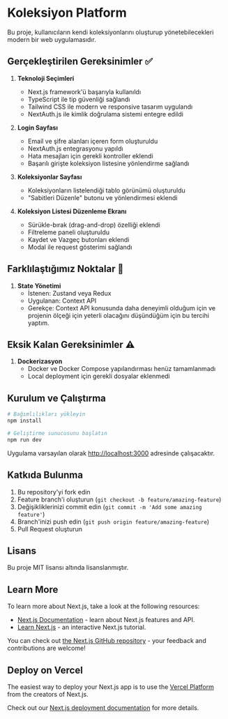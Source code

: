 # Koleksiyon Platform

Bu proje, kullanıcıların kendi koleksiyonlarını oluşturup yönetebilecekleri modern bir web uygulamasıdır.

## Gerçekleştirilen Gereksinimler ✅

1. **Teknoloji Seçimleri**
   - Next.js framework'ü başarıyla kullanıldı
   - TypeScript ile tip güvenliği sağlandı
   - Tailwind CSS ile modern ve responsive tasarım uygulandı
   - NextAuth.js ile kimlik doğrulama sistemi entegre edildi

2. **Login Sayfası**
   - Email ve şifre alanları içeren form oluşturuldu
   - NextAuth.js entegrasyonu yapıldı
   - Hata mesajları için gerekli kontroller eklendi
   - Başarılı girişte koleksiyon listesine yönlendirme sağlandı

3. **Koleksiyonlar Sayfası**
   - Koleksiyonların listelendiği tablo görünümü oluşturuldu
   - "Sabitleri Düzenle" butonu ve yönlendirmesi eklendi

4. **Koleksiyon Listesi Düzenleme Ekranı**
   - Sürükle-bırak (drag-and-drop) özelliği eklendi
   - Filtreleme paneli oluşturuldu
   - Kaydet ve Vazgeç butonları eklendi
   - Modal ile request gösterimi sağlandı

## Farklılaştığımız Noktalar 🔄

1. **State Yönetimi**
   - İstenen: Zustand veya Redux
   - Uygulanan: Context API
   - Gerekçe: Context API konusunda daha deneyimli olduğum için ve projenin ölçeği için yeterli olacağını düşündüğüm için bu tercihi yaptım.

## Eksik Kalan Gereksinimler ⚠️

1. **Dockerizasyon**
   - Docker ve Docker Compose yapılandırması henüz tamamlanmadı
   - Local deployment için gerekli dosyalar eklenmedi

## Kurulum ve Çalıştırma

```bash
# Bağımlılıkları yükleyin
npm install

# Geliştirme sunucusunu başlatın
npm run dev
```

Uygulama varsayılan olarak [http://localhost:3000](http://localhost:3000) adresinde çalışacaktır.


## Katkıda Bulunma

1. Bu repository'yi fork edin
2. Feature branch'i oluşturun (`git checkout -b feature/amazing-feature`)
3. Değişikliklerinizi commit edin (`git commit -m 'Add some amazing feature'`)
4. Branch'inizi push edin (`git push origin feature/amazing-feature`)
5. Pull Request oluşturun

## Lisans

Bu proje MIT lisansı altında lisanslanmıştır.

## Learn More

To learn more about Next.js, take a look at the following resources:

- [Next.js Documentation](https://nextjs.org/docs) - learn about Next.js features and API.
- [Learn Next.js](https://nextjs.org/learn) - an interactive Next.js tutorial.

You can check out [the Next.js GitHub repository](https://github.com/vercel/next.js) - your feedback and contributions are welcome!

## Deploy on Vercel

The easiest way to deploy your Next.js app is to use the [Vercel Platform](https://vercel.com/new?utm_medium=default-template&filter=next.js&utm_source=create-next-app&utm_campaign=create-next-app-readme) from the creators of Next.js.

Check out our [Next.js deployment documentation](https://nextjs.org/docs/app/building-your-application/deploying) for more details.
